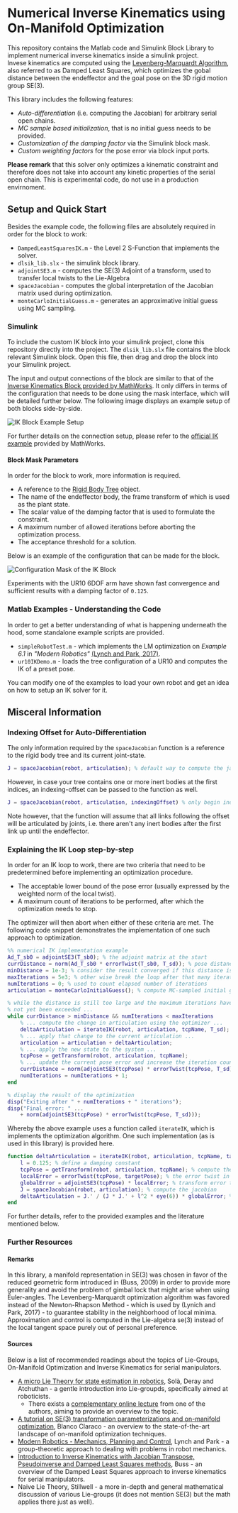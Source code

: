 # Numerical Inverse Kinematics using On-Manifold Optimization

This repository contains the Matlab code and Simulink Block Library to implement numerical inverse kinematics inside a simulink project.<br/>
Invese kinematics are computed using the [Levenberg-Marquardt Algorithm](https://en.wikipedia.org/wiki/Levenberg%E2%80%93Marquardt_algorithm), also referred to as Damped Least Squares, which optimizes the gobal distance between the endeffector and the goal pose on the 3D rigid motion group SE(3).

This library includes the following features:

- _Auto-differentiation_ (i.e. computing the Jacobian) for arbitrary serial open chains.
- _MC sample based initialization_, that is no initial guess needs to be provided.
- _Customization of the damping factor_ via the Simulink block mask.
- _Custom weighting factors_ for the pose error via block input ports.

**Please remark** that this solver only optimizes a kinematic constraint and therefore does not take into account any kinetic properties of the serial open chain. This is experimental code, do not use in a production envirnoment.

## Setup and Quick Start

Besides the example code, the following files are absolutely required in order for the block to work:

- `DampedLeastSquaresIK.m` - the Level 2 S-Function that implements the solver.
- `dlsik_lib.slx` - the simulink block library.
- `adjointSE3.m` - computes the SE(3) Adjoint of a transform, used to transfer local twists to the Lie-Algebra
- `spaceJacobian` - computes the global interpretation of the Jacobian matrix used during optimization.
- `monteCarloInitialGuess.m` - generates an approximative initial guess using MC sampling.

### Simulink

To include the custom IK block into your simulink project, clone this repository directly into the project. The `dlsik_lib.slx` file contains the block relevant Simulink block. Open this file, then drag and drop the block into your Simulink project.

The input and output connections of the block are similar to that of the [Inverse Kinematics Block provided by MathWorks](https://de.mathworks.com/help/robotics/ref/inversekinematics.html). It only differs in terms of the configuration that needs to be done using the mask interface, which will be detailed further below. The following image displays an example setup of both blocks side-by-side.

![IK Block Example Setup](simulink_example.png)

For further details on the connection setup, please refer to the [official IK example](https://de.mathworks.com/help/robotics/ug/trace-end-effector-ik-simulink.html) provided by MathWorks.

#### Block Mask Parameters

In order for the block to work, more information is required.

- A reference to the [Rigid Body Tree](https://de.mathworks.com/help/robotics/ref/rigidbodytree.html) object.
- The name of the endeffector body, the frame transform of which is used as the plant state.
- The scalar value of the damping factor that is used to formulate the constraint.
- A maximum number of allowed iterations before aborting the optimization process.
- The acceptance threshold for a solution.

Below is an example of the configuration that can be made for the block.

![Configuration Mask of the IK Block](ik-block_mask.png)

Experiments with the UR10 6DOF arm have shown fast convergence and sufficient results with a damping factor of `0.125`.

### Matlab Examples - Understanding the Code

In order to get a better understanding of what is happening underneath the hood, some standalone example scripts are provided.

- `simpleRobotTest.m` - which implements the LM optimization on _Example 6.1_ in _"Modern Robotics"_ [(Lynch and Park, 2017)](http://hades.mech.northwestern.edu/images/7/7f/MR.pdf).
- `ur10IKDemo.m` - loads the tree configuration of a UR10 and computes the IK of a preset pose.

You can modify one of the examples to load your own robot and get an idea on how to setup an IK solver for it.

## Misceral Information

### Indexing Offset for Auto-Differentiation

The only information required by the `spaceJacobian` function is a reference to the rigid body tree and its current joint-state.

```matlab
J = spaceJacobian(robot, articulation); % default way to compute the jacobian
```

However, in case your tree contains one or more inert bodies at the first indices, an indexing-offset can be passed to the function as well.

```matlab
J = spaceJacobian(robot, articulation, indexingOffset) % only begin indexing after the offset.
```

Note however, that the function will assume that all links following the offset will be articulated by joints, i.e. there aren't any inert bodies after the first link up until the endeffector.

### Explaining the IK Loop step-by-step

In order for an IK loop to work, there are two criteria that need to be predetermined before implementing an optimization procedure.

- The acceptable lower bound of the pose error (usually expressed by the weighted norm of the local twist).
- A maximum count of iterations to be performed, after which the optimization needs to stop.

The optimizer will then abort when either of these criteria are met. The following code snippet demonstrates the implementation of one such approach to optimization.

```matlab
%% numerical IK implementation example
Ad_T_sb0 = adjointSE3(T_sb0); % the adjoint matrix at the start
currDistance = norm(Ad_T_sb0 * errorTwist(T_sb0, T_sd)); % pose distance
minDistance = 1e-3; % consider the result converged if this distance is met
maxIterations = 5e3; % other wise break the loop after that many iterations
numIterations = 0; % used to count elapsed number of iterations
articulation = monteCarloInitialGuess(); % compute MC-sampled initial guess

% while the distance is still too large and the maximum iterations have
% not yet been exceeded ...
while currDistance > minDistance && numIterations < maxIterations
    % ... compute the change in articulation using the optimizer ...
    deltaArticulation = iterateIK(robot, articulation, tcpName, T_sd);
    % ... apply that change to the current articulation ...
    articulation = articulation + deltaArticulation;
    % ... apply the new state to the system ...
    tcpPose = getTransform(robot, articulation, tcpName);
    % ... update the current pose error and increase the iteration count...
    currDistance = norm(adjointSE3(tcpPose) * errorTwist(tcpPose, T_sd));
    numIterations = numIterations + 1;
end

% display the result of the optimization
disp("Exiting after " + numIterations + " iterations");
disp("Final error: " ...
    + norm(adjointSE3(tcpPose) * errorTwist(tcpPose, T_sd)));
```

Whereby the above example uses a function called `iterateIK`, which is implements the optimization algorithm. One such implementation (as is used in this library) is provided here.

```matlab
function deltaArticulation = iterateIK(robot, articulation, tcpName, targetPose)
    l = 0.125; % define a damping constant
    tcpPose = getTransform(robot, articulation, tcpName); % compute the current pose (system state)
    localError = errorTwist(tcpPose, targetPose); % the error twist in the local tangent space
    globalError = adjointSE3(tcpPose) * localError; % transform error to the lie-algebra
    J = spaceJacobian(robot, articulation); % compute the jacobian
    deltaArticulation = J.' / (J * J.' + l^2 * eye(6)) * globalError; % the damped least squares formula
end
```

For further details, refer to the provided examples and the literature mentioned below.

### Further Resources

#### Remarks

In this library, a manifold representation in SE(3) was chosen in favor of the reduced geometric form introduced in (Buss, 2009) in order to provide more generality and avoid the problem of gimbal lock that might arise when using Euler-angles. The Levenberg-Marquardt optimization algorithm was favored instead of the Newton-Rhapson Method - which is used by (Lynich and Park, 2017) - to guarantee stability in the neighborhood of local minima. Approximation and control is computed in the Lie-algebra se(3) instead of the local tangent space purely out of personal preference.

#### Sources

Below is a list of recommended readings about the topics of Lie-Groups, On-Manifold Optimization and Inverse Kinematics for serial manipulators.

- [A micro Lie Theory for state estimation in robotics](https://arxiv.org/abs/1812.01537), Solà, Deray and Atchuthan - a gentle introduction into Lie-groupds, specifically aimed at roboticists.
  - There exists a [complementary online lecture](https://www.youtube.com/watch?v=nHOcoIyJj2o) from one of the authors, aiming to provide an overview to the topic.
- [A tutorial on SE(3) transformation parameterizations and on-manifold optimization](https://ingmec.ual.es/~jlblanco/papers/jlblanco2010geometry3D_techrep.pdf), Blanco Claraco - an overview to the state-of-the-art landscape of on-manifold optimization techniques.
- [Modern Robotics - Mechanics, Planning and Control](http://hades.mech.northwestern.edu/images/7/7f/MR.pdf), Lynch and Park - a group-theoretic approach to dealing with problems in robot mechanics.
- [Introduction to Inverse Kinematics with Jacobian Transpose, Pseudoinverse and Damped Least Squares methods](http://graphics.cs.cmu.edu/nsp/course/15-464/Spring11/handouts/iksurvey.pdf), Buss - an overview of the Damped Least Squares approach to inverse kinematics for serial manipulators.
- Naive Lie Theory, Stillwell - a more in-depth and general mathematical discussion of various Lie-groups (it does not mention SE(3) but the math applies there just as well).
